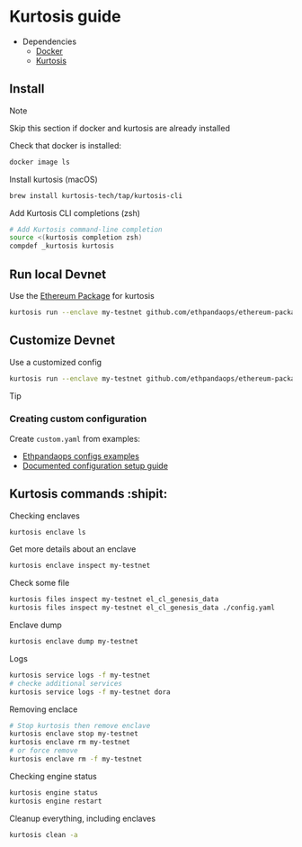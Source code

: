 # Kurtosis guide

- Dependencies
    - [Docker](https://docs.docker.com/get-started/)
    - [Kurtosis](https://docs.kurtosis.com/install)

## Install

> [!NOTE]
> Skip this section if docker and kurtosis are already installed

Check that docker is installed:

```bash
docker image ls
```

Install kurtosis (macOS)

```bash
brew install kurtosis-tech/tap/kurtosis-cli
```

Add Kurtosis CLI completions (zsh)

```bash
# Add Kurtosis command-line completion
source <(kurtosis completion zsh)
compdef _kurtosis kurtosis
```

## Run local Devnet

Use the [Ethereum Package](https://github.com/ethpandaops/ethereum-package) for kurtosis

```bash
kurtosis run --enclave my-testnet github.com/ethpandaops/ethereum-package
```

## Customize Devnet

Use a customized config

```bash
kurtosis run --enclave my-testnet github.com/ethpandaops/ethereum-package --args-file custom.yaml
```

> [!TIP]
> ### Creating custom configuration
> 
> Create `custom.yaml` from examples:
> - [Ethpandaops configs examples](https://github.com/ethpandaops/ethereum-package/blob/main/.github/tests/)
> - [Documented configuration setup guide](https://github.com/ethpandaops/ethereum-package/blob/main/README.md#configuration)


## Kurtosis commands :shipit:

Checking enclaves

```sh
kurtosis enclave ls
```

Get more details about an enclave

```sh
kurtosis enclave inspect my-testnet
```

Check some file

```sh
kurtosis files inspect my-testnet el_cl_genesis_data
kurtosis files inspect my-testnet el_cl_genesis_data ./config.yaml
```

Enclave dump

```sh
kurtosis enclave dump my-testnet
```

Logs

```sh
kurtosis service logs -f my-testnet
# checke additional services
kurtosis service logs -f my-testnet dora
```

Removing enclace

```sh
# Stop kurtosis then remove enclave
kurtosis enclave stop my-testnet
kurtosis enclave rm my-testnet
# or force remove
kurtosis enclave rm -f my-testnet
```

Checking engine status

```sh
kurtosis engine status
kurtosis engine restart
```

Cleanup everything, including enclaves

```sh
kurtosis clean -a
```

